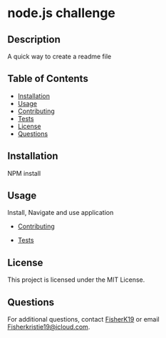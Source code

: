 
# node.js challenge

## Description
A quick way to create a readme file

## Table of Contents
- [Installation](#installation)
- [Usage](#usage)
- [Contributing](#contributing)
- [Tests](#tests)
- [License](#license)
- [Questions](#questions)

## Installation
NPM install

## Usage
Install, Navigate and use application

- [Contributing](#contributing)

- [Tests](#tests)

## License
This project is licensed under the MIT License.

## Questions
For additional questions, contact [FisherK19](https://github.com/FisherK19) or email Fisherkristie19@icloud.com.

